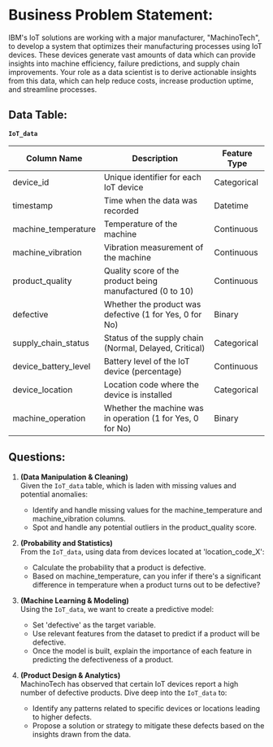 # **Business Problem Statement:**
IBM's IoT solutions are working with a major manufacturer, "MachinoTech", to develop a system that optimizes their manufacturing processes using IoT devices. These devices generate vast amounts of data which can provide insights into machine efficiency, failure predictions, and supply chain improvements. Your role as a data scientist is to derive actionable insights from this data, which can help reduce costs, increase production uptime, and streamline processes.

## Data Table:
**`IoT_data`**

| Column Name          | Description                                                    | Feature Type         |
|----------------------|----------------------------------------------------------------|----------------------|
| device_id            | Unique identifier for each IoT device                          | Categorical          |
| timestamp            | Time when the data was recorded                                | Datetime             |
| machine_temperature  | Temperature of the machine                                      | Continuous           |
| machine_vibration    | Vibration measurement of the machine                            | Continuous           |
| product_quality      | Quality score of the product being manufactured (0 to 10)       | Continuous           |
| defective            | Whether the product was defective (1 for Yes, 0 for No)         | Binary               |
| supply_chain_status  | Status of the supply chain (Normal, Delayed, Critical)          | Categorical          |
| device_battery_level | Battery level of the IoT device (percentage)                    | Continuous           |
| device_location      | Location code where the device is installed                     | Categorical          |
| machine_operation    | Whether the machine was in operation (1 for Yes, 0 for No)      | Binary               |


## **Questions:**

1. **(Data Manipulation & Cleaning)**  
   Given the `IoT_data` table, which is laden with missing values and potential anomalies:
   - Identify and handle missing values for the machine_temperature and machine_vibration columns.
   - Spot and handle any potential outliers in the product_quality score.
    

2. **(Probability and Statistics)**  
   From the `IoT_data`, using data from devices located at 'location_code_X':
   - Calculate the probability that a product is defective.
   - Based on machine_temperature, can you infer if there's a significant difference in temperature when a product turns out to be defective?
    

3. **(Machine Learning & Modeling)**  
   Using the `IoT_data`, we want to create a predictive model:
   - Set 'defective' as the target variable.
   - Use relevant features from the dataset to predict if a product will be defective.
   - Once the model is built, explain the importance of each feature in predicting the defectiveness of a product.
    

4. **(Product Design & Analytics)**  
   MachinoTech has observed that certain IoT devices report a high number of defective products. Dive deep into the `IoT_data` to:
   - Identify any patterns related to specific devices or locations leading to higher defects.
   - Propose a solution or strategy to mitigate these defects based on the insights drawn from the data.